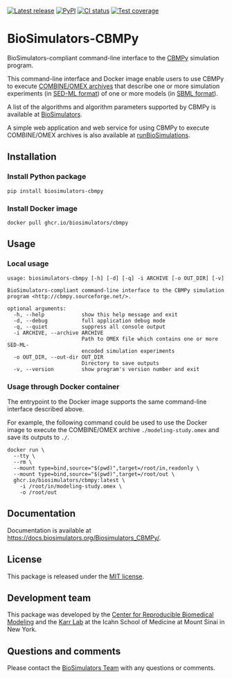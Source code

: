 [![Latest release](https://img.shields.io/github/v/tag/biosimulators/Biosimulators_CBMPy)](https://github.com/biosimulations/Biosimulators_CBMPy/releases)
[![PyPI](https://img.shields.io/pypi/v/biosimulators_cbmpy)](https://pypi.org/project/biosimulators_cbmpy/)
[![CI status](https://github.com/biosimulators/Biosimulators_CBMPy/workflows/Continuous%20integration/badge.svg)](https://github.com/biosimulators/Biosimulators_CBMPy/actions?query=workflow%3A%22Continuous+integration%22)
[![Test coverage](https://codecov.io/gh/biosimulators/Biosimulators_CBMPy/branch/dev/graph/badge.svg)](https://codecov.io/gh/biosimulators/Biosimulators_CBMPy)

# BioSimulators-CBMPy
BioSimulators-compliant command-line interface to the [CBMPy](http://cbmpy.sourceforge.net/) simulation program.

This command-line interface and Docker image enable users to use CBMPy to execute [COMBINE/OMEX archives](https://combinearchive.org/) that describe one or more simulation experiments (in [SED-ML format](https://sed-ml.org)) of one or more models (in [SBML format](http://sbml.org])).

A list of the algorithms and algorithm parameters supported by CBMPy is available at [BioSimulators](https://biosimulators.org/simulators/cbmpy).

A simple web application and web service for using CBMPy to execute COMBINE/OMEX archives is also available at [runBioSimulations](https://run.biosimulations.org).

## Installation

### Install Python package
```
pip install biosimulators-cbmpy
```

### Install Docker image
```
docker pull ghcr.io/biosimulators/cbmpy
```

## Usage

### Local usage
```
usage: biosimulators-cbmpy [-h] [-d] [-q] -i ARCHIVE [-o OUT_DIR] [-v]

BioSimulators-compliant command-line interface to the CBMPy simulation program <http://cbmpy.sourceforge.net/>.

optional arguments:
  -h, --help            show this help message and exit
  -d, --debug           full application debug mode
  -q, --quiet           suppress all console output
  -i ARCHIVE, --archive ARCHIVE
                        Path to OMEX file which contains one or more SED-ML-
                        encoded simulation experiments
  -o OUT_DIR, --out-dir OUT_DIR
                        Directory to save outputs
  -v, --version         show program's version number and exit
```

### Usage through Docker container
The entrypoint to the Docker image supports the same command-line interface described above.

For example, the following command could be used to use the Docker image to execute the COMBINE/OMEX archive `./modeling-study.omex` and save its outputs to `./`.

```
docker run \
  --tty \
  --rm \
  --mount type=bind,source="$(pwd)",target=/root/in,readonly \
  --mount type=bind,source="$(pwd)",target=/root/out \
  ghcr.io/biosimulators/cbmpy:latest \
    -i /root/in/modeling-study.omex \
    -o /root/out
```

## Documentation
Documentation is available at https://docs.biosimulators.org/Biosimulators_CBMPy/.

## License
This package is released under the [MIT license](LICENSE).

## Development team
This package was developed by the [Center for Reproducible Biomedical Modeling](http://reproduciblebiomodels.org) and the [Karr Lab](https://www.karrlab.org) at the Icahn School of Medicine at Mount Sinai in New York.

## Questions and comments
Please contact the [BioSimulators Team](mailto:info@biosimulators.org) with any questions or comments.
